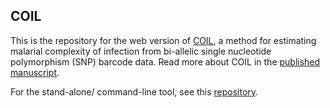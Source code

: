 
## COIL 

This is the repository for the web version of [COIL](https://www.broad.io/coil), a method for estimating malarial complexity of infection 
from bi-allelic single nucleotide polymorphism (SNP) barcode data. Read more about COIL in the [published manuscript](https://www.ncbi.nlm.nih.gov/pubmed/25599890).

For the stand-alone/ command-line tool, see this [repository](https://github.com/kgalinsky/COIL). 
